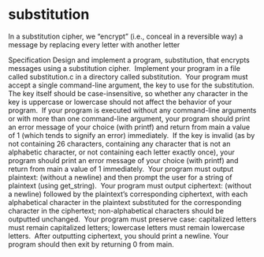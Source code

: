 # substitution
In a substitution cipher, we “encrypt” (i.e., conceal in a reversible way) a message by replacing every letter with another letter


Specification
Design and implement a program, substitution, that encrypts messages using a substitution cipher.
	 Implement your program in a file called substitution.c in a directory called substitution.
	 Your program must accept a single command-line argument, the key to use for the substitution. The key itself should be case-insensitive, so whether any character in the key is uppercase or lowercase should not affect the behavior of your program.
	 If your program is executed without any command-line arguments or with more than one command-line argument, your program should print an error message of your choice (with printf) and return from main a value of 1 (which tends to signify an error) immediately.
	 If the key is invalid (as by not containing 26 characters, containing any character that is not an alphabetic character, or not containing each letter exactly once), your program should print an error message of your choice (with printf) and return from main a value of 1 immediately.
	 Your program must output plaintext: (without a newline) and then prompt the user for a string of plaintext (using get_string).
	 Your program must output ciphertext: (without a newline) followed by the plaintext’s corresponding ciphertext, with each alphabetical character in the plaintext substituted for the corresponding character in the ciphertext; non-alphabetical characters should be outputted unchanged.
	 Your program must preserve case: capitalized letters must remain capitalized letters; lowercase letters must remain lowercase letters.
	 After outputting ciphertext, you should print a newline. Your program should then exit by returning 0 from main.
